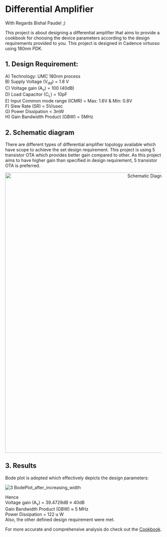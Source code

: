 # Differential Amplifier

With Regards Bishal Paudel ;)

This project is about designing a differential amplifier that aims to provide a cookbook for choosing the device parameters according to the design requirements provided to you. This project is designed in Cadence virtuoso using 180nm PDK.

## 1. Design Requirement: 

A) Technology: UMC 180nm process \
B) Supply Voltage (V<sub>dd</sub>) = 1.8 V \
C) Voltage gain (A<sub>v</sub>) = 100 (40dB) \
D) Load Capacitor (C<sub>L</sub>) = 10pF \
E) Input Common mode range (ICMR) = Max: 1.6V & Min: 0.8V \
F) Slew Rate (SR) = 5V/usec \
G) Power Dissipation < 3mW \
H) Gain Bandwidth Product (GBW) = 5MHz 

## 2. Schematic diagram
There are different types of differential amplifier topology available which have scope to achieve the set design requirement. This project is using 5 transistor OTA which provides better gain compared to other. As this project aims to have higher gain than specified in design requirement, 5 transistor OTA is preferred. 

<p align="center">
<img width="900" alt="Schematic Diagram" src="https://user-images.githubusercontent.com/62088646/212534694-775215bb-b2a0-4e26-a0d7-4aa08d6f3bc9.png">
</p>


## 3. Results
Bode plot is adopted which effectively depicts the design parameters: 

![3 BodePlot_after_increasing_width](https://user-images.githubusercontent.com/62088646/212535500-a4ffb4f3-c77d-459a-a637-91e7ca3809a0.jpg)

Hence \
Voltage gain (A<sub>v</sub>) = 39.4729dB ≈ 40dB \
Gain Bandwidth Product (GBW) ≈ 5 MHz \
Power Dissipation = 122 u W \
Also, the other defined design requirement were met.

For more accurate and comprehensive analysis do check out the [Cookbook](https://github.com/Bishal1022/Analog-IC-Design/blob/main/2.Analog_baseband_circuits/1.Differential_Amplifier/Cook-Book_of_Differential_Amplifier.pdf).
